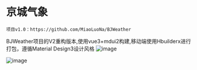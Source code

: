 # 京城气象

	项目v1.0：https://github.com/MiaoLuoNa/BJWeather
BJWeather项目的V2重构版本,使用vue3+mdui2构建,移动端使用Hbuilderx进行打包，遵循Material Design3设计风格
![image](https://github.com/MiaoLuoNa/beijing-weather-v2/assets/62191675/67445602-f623-4af6-8bf9-c198963c8f62)

![image](https://github.com/MiaoLuoNa/beijing-weather-v2/assets/62191675/b307ea62-5a10-4717-99a6-759b8f6fc4eb)
